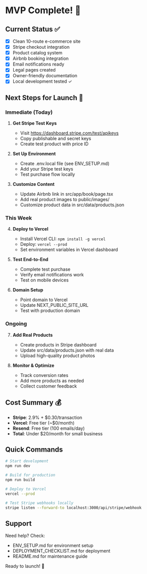# MVP Complete! 🎉

## Current Status ✅
- [x] Clean 10-route e-commerce site
- [x] Stripe checkout integration  
- [x] Product catalog system
- [x] Airbnb booking integration
- [x] Email notifications ready
- [x] Legal pages created
- [x] Owner-friendly documentation
- [x] Local development tested ✓

## Next Steps for Launch 🚀

### Immediate (Today)
1. **Get Stripe Test Keys**
   - Visit https://dashboard.stripe.com/test/apikeys
   - Copy publishable and secret keys
   - Create test product with price ID

2. **Set Up Environment**
   - Create .env.local file (see ENV_SETUP.md)
   - Add your Stripe test keys
   - Test purchase flow locally

3. **Customize Content**
   - Update Airbnb link in src/app/book/page.tsx
   - Add real product images to public/images/
   - Customize product data in src/data/products.json

### This Week
4. **Deploy to Vercel**
   - Install Vercel CLI: `npm install -g vercel`
   - Deploy: `vercel --prod`
   - Set environment variables in Vercel dashboard

5. **Test End-to-End**
   - Complete test purchase
   - Verify email notifications work
   - Test on mobile devices

6. **Domain Setup**
   - Point domain to Vercel
   - Update NEXT_PUBLIC_SITE_URL
   - Test with production domain

### Ongoing
7. **Add Real Products**
   - Create products in Stripe dashboard
   - Update src/data/products.json with real data
   - Upload high-quality product photos

8. **Monitor & Optimize**
   - Track conversion rates
   - Add more products as needed
   - Collect customer feedback

## Cost Summary 💰
- **Stripe**: 2.9% + $0.30/transaction
- **Vercel**: Free tier (~$0/month)
- **Resend**: Free tier (100 emails/day)
- **Total**: Under $20/month for small business

## Quick Commands
```bash
# Start development
npm run dev

# Build for production
npm run build

# Deploy to Vercel
vercel --prod

# Test Stripe webhooks locally
stripe listen --forward-to localhost:3000/api/stripe/webhook
```

## Support
Need help? Check:
- ENV_SETUP.md for environment setup
- DEPLOYMENT_CHECKLIST.md for deployment
- README.md for maintenance guide

Ready to launch! 🚀

